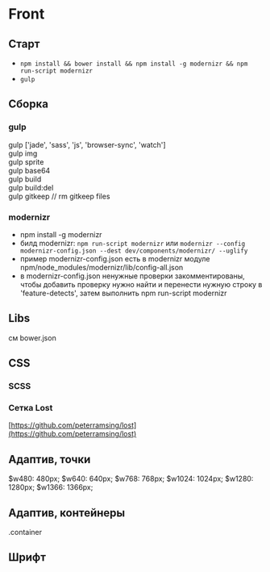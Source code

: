 # Front

## Старт
+ `npm install && bower install && npm install -g modernizr && npm run-script modernizr`  
+ `gulp`

## Сборка

### gulp
gulp ['jade', 'sass', 'js', 'browser-sync', 'watch']  
gulp img  
gulp sprite  
gulp base64  
gulp build  
gulp build:del  
gulp gitkeep	// rm gitkeep files

### modernizr
+ npm install -g modernizr  
+ билд modernizr: ```npm run-script modernizr``` или ```modernizr --config modernizr-config.json --dest dev/components/modernizr/ --uglify```  
+ пример modernizr-config.json есть в modernizr модуле npm/node_modules/modernizr/lib/config-all.json  
+ в modernizr-config.json ненужные проверки закомментированы, чтобы добавить проверку нужно найти и перенести нужную строку в 'feature-detects', затем выполнить npm run-script modernizr  

## Libs
см bower.json

## CSS

### SCSS

### Сетка Lost
[https://github.com/peterramsing/lost](https://github.com/peterramsing/lost)

## Адаптив, точки
$w480: 480px;
$w640: 640px;
$w768: 768px;
$w1024: 1024px;
$w1280: 1280px;
$w1366: 1366px;

## Адаптив, контейнеры
.container  

## Шрифт
